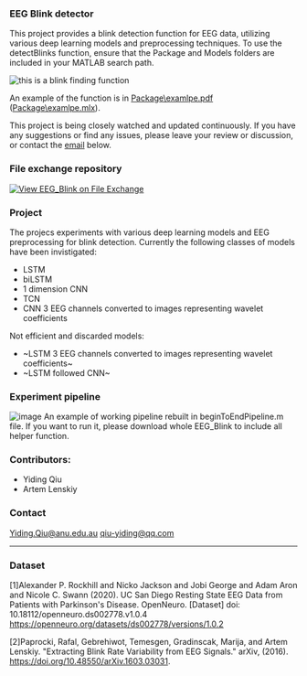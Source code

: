 ### EEG Blink detector
This project provides a blink detection function for EEG data, utilizing various deep learning models and preprocessing techniques. To use the detectBlinks function, ensure that the Package and Models folders are included in your MATLAB search path.

![this is a blink finding function](https://user-images.githubusercontent.com/70067693/233838531-fb55a615-9206-460e-a13d-1cd7e9d054cd.png)

An example of the function is in [Package\examlpe.pdf](Package/example.pdf) ([Package\examlpe.mlx](Package/example.mlx)). 

This project is being closely watched and updated continuously. If you have any suggestions or find any issues, please leave your review or discussion, or contact the [email](#contact_info) below.

### File exchange repository
[![View EEG_Blink on File Exchange](https://www.mathworks.com/matlabcentral/images/matlab-file-exchange.svg)](https://au.mathworks.com/matlabcentral/fileexchange/120873-eeg_blink)

### Project
The projecs experiments with various deep learning models and EEG preprocessing for blink detection.
Currently the following classes of models have been invistigated:
* LSTM 
* biLSTM
* 1 dimension CNN
* TCN 
* CNN 3 EEG channels converted to images representing wavelet coefficients 

Not efficient and discarded models:
* ~LSTM 3 EEG channels converted to images representing wavelet coefficients~
* ~LSTM followed CNN~

### Experiment pipeline
![image](https://user-images.githubusercontent.com/70067693/236393337-0d293251-c68f-4c1c-aeff-a3ea1241f514.png)
An example of working pipeline rebuilt in beginToEndPipeline.m file. If you want to run it, please download whole EEG_Blink to include all helper function.





### Contributors:
* Yiding Qiu
* Artem Lenskiy


### Contact <a id="contact_info"></a>
Yiding.Qiu@anu.edu.au
qiu-yiding@qq.com

-----
### Dataset


[1]Alexander P. Rockhill and Nicko Jackson and Jobi George and Adam Aron and Nicole C. Swann (2020). UC San Diego Resting State EEG Data from Patients with Parkinson's Disease. OpenNeuro. [Dataset] doi: 10.18112/openneuro.ds002778.v1.0.4
https://openneuro.org/datasets/ds002778/versions/1.0.2

[2]Paprocki, Rafal, Gebrehiwot, Temesgen, Gradinscak, Marija, and Artem Lenskiy. "Extracting Blink Rate Variability from EEG Signals." arXiv, (2016). https://doi.org/10.48550/arXiv.1603.03031.
